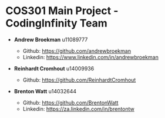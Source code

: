 # COS301 Main Project - CodingInfinity Team

* **Andrew Broekman** u11089777
  * Github: https://github.com/andrewbroekman
  * Linkedin: https://www.linkedin.com/in/andrewbroekman
  
* **Reinhardt Cromhout** u14009936
  * Github: https://github.com/ReinhardtCromhout

* **Brenton Watt** u14032644
  * Github: https://github.com/BrentonWatt
  * Linkedin: https://za.linkedin.com/in/brentontw
